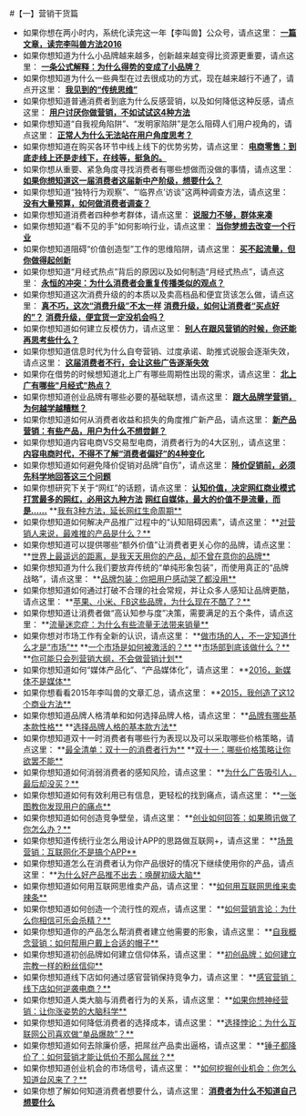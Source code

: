 #【一】营销干货篇
- 如果你想在两小时内，系统化读完这一年【李叫兽】公众号，请点这里：
**[一篇文章，读完李叫兽方法2016](http://mp.weixin.qq.com/s?__biz=MzA5NTMxOTczOA==&mid=2650441925&idx=1&sn=430e62060cc2105554f795b927edea38&chksm=884f0b10bf3882062dff7bd0e4a32af5d72ff497a6b268ad29b93ff7aa53ed9bf881937e374a&scene=21#wechat_redirect)**
- 如果你想知道为什么小品牌越来越多，创新越来越变得比资源更重要，请点这里：
**[一条公式解释：为什么得势的变成了小品牌？](http://mp.weixin.qq.com/s?__biz=MzA5NTMxOTczOA==&mid=2650441912&idx=1&sn=8b89edbb9cbe1d5449a3aaf930e69ebd&chksm=884f0b6dbf38827bc5932f9624d00793ce9ad7bcaea2e878552c959866a672d43175cd9e3145&scene=21#wechat_redirect)**
- 如果你想知道为什么一些典型在过去很成功的方式，现在越来越行不通了，请点开这里：
**[我见到的“传统思维”](http://mp.weixin.qq.com/s?__biz=MzA5NTMxOTczOA==&mid=2650441882&idx=1&sn=62c5999b2da649c0803c957612a820e3&chksm=884f0b4fbf388259461cb19ece3eb4c980c42fa2b1c2684aea4be1db76581aa9f00ba8d11617&scene=21#wechat_redirect)**
- 如果你想知道普通消费者到底为什么反感营销，以及如何降低这种反感，请点这里：
**[用户讨厌你做营销，不如试试这4种方法](http://mp.weixin.qq.com/s?__biz=MzA5NTMxOTczOA==&mid=2650441861&idx=1&sn=28d19ffb929d6042f099184b91e60d88&chksm=884f0b50bf3882461d6504c2e7c0ca3803705c5a4b203b4b970264c038183468a7d1346d95a5&scene=21#wechat_redirect)**
- 如果你想知道“自我视角陷阱”、“发明家陷阱”是怎么阻碍人们用户视角的，请点这里：
**[正常人为什么无法站在用户角度思考？](http://mp.weixin.qq.com/s?__biz=MzA5NTMxOTczOA==&mid=2650441831&idx=1&sn=89b8f882567182efbbf83d40a1411729&chksm=884f0bb2bf3882a4da497662c725c792c429d81c7301bc952bc14d22278b5eb0a3acf51df7db&scene=21#wechat_redirect)**
- 如果你想知道在购买各环节中线上线下的优势劣势，请点这里：
**[电商零售：到底走线上还是走线下，在线等，挺急的。](http://mp.weixin.qq.com/s?__biz=MzA5NTMxOTczOA==&mid=2650441779&idx=1&sn=01208d5bc32138b871ad3aa397f1a14a&chksm=884f0be6bf3882f07b05274163d89b7ff1d6d94813dcc48af4b3c84457393b3ed94b0ab25838&scene=21#wechat_redirect)**
- 如果你想从重要、紧急角度寻找消费者有哪些想做而没做的事情，请点这里：
**[如果你想知道这一届消费者这届新中产阶级，想要什么？](http://mp.weixin.qq.com/s?__biz=MzA5NTMxOTczOA==&mid=2650441762&idx=1&sn=ddbe8363c2a1d9aa13479a90caef96e1&chksm=884f0bf7bf3882e1cd9581c3a2d3bba16dbd764824b40146f6582ffceda52b3c89d929d573a9&scene=21#wechat_redirect)**
- 如果你想知道“独特行为观察”、“‘临界点’访谈”这两种调查方法，请点这里：
**[没有大量预算，如何做消费者调查？](http://mp.weixin.qq.com/s?__biz=MzA5NTMxOTczOA==&mid=2650441730&idx=1&sn=19c7d0b5923c70f650796ab7d6cf3cbc&chksm=884f0bd7bf3882c1708b7d576381d29e6957de5480ee85ad45b1674588689959cd54f9684be0&scene=21#wechat_redirect)**
- 如果你想知道消费者四种参考群体，请点这里：
**[说服力不够，群体来凑](http://mp.weixin.qq.com/s?__biz=MzA5NTMxOTczOA==&mid=2650441714&idx=1&sn=4dfcd87039c8638d1fbd946901af7d8c&chksm=884f0427bf388d312fabf09cda4e1b2792974e1a2bbf22d3a6d68de83e780c6bc7bc0f139bee&scene=21#wechat_redirect)**
- 如果你想知道“看不见的手”如何影响行业，请点这里：
**[当你梦想去改变一个行业](http://mp.weixin.qq.com/s?__biz=MzA5NTMxOTczOA==&mid=2650441641&idx=1&sn=d3b7e267a8b792e09b2ce49bd23e159e&chksm=884f047cbf388d6a7b399667ff40f567119cef9997a9bce3af5ed31fb4d029f600cdb4d3034e&scene=21#wechat_redirect)**
- 如果你想知道阻碍“价值创造型”工作的思维陷阱，请点这里：
**[买不起流量，但你做得起创新](http://mp.weixin.qq.com/s?__biz=MzA5NTMxOTczOA==&mid=2650441621&idx=1&sn=ce1597524334c23b305af7baec995b16&chksm=884f0440bf388d5636945beadc325c11c088b3e8b12d480e7b214e7f67fc254e1a51e5af9b57&scene=21#wechat_redirect)**
- 如果你想知道“月经式热点”背后的原因以及如何制造“月经式热点”，请点这里：
**[永恒的冲突：为什么消费者会重复传播类似的观点？](http://mp.weixin.qq.com/s?__biz=MzA5NTMxOTczOA==&mid=2650441571&idx=1&sn=b330d35e7d42695424ef2bedf8918957&scene=21#wechat_redirect)**
- 如果你想知道这次消费升级的的本质以及卖高档品和便宜货该怎么做，请点这里：
**[真不巧，这次“消费升级”不太一样](http://mp.weixin.qq.com/s?__biz=MzA5NTMxOTczOA==&mid=2650441512&idx=1&sn=5769388eda924a76da2a18cfc1de4181&scene=21#wechat_redirect)**
**[消费升级，如何让消费者“买点好的”？](http://mp.weixin.qq.com/s?__biz=MzA5NTMxOTczOA==&mid=2650441529&idx=1&sn=cc1fc3c3681c23ab64ff58781e2b8936&scene=21#wechat_redirect)**
**[消费升级，便宜货一定没机会吗？](http://mp.weixin.qq.com/s?__biz=MzA5NTMxOTczOA==&mid=2650441553&idx=1&sn=ffbf4aa18387594ca4d5ec742ba2f05b&scene=21#wechat_redirect)**
- 如果你想知道如何建立反模仿力，请点这里：
**[别人在跟风营销的时候，你还能再思考些什么？](http://mp.weixin.qq.com/s?__biz=MzA5NTMxOTczOA==&mid=2650441491&idx=1&sn=ac28f6167e9b9b3426057bfea92056f0&scene=21#wechat_redirect)**
- 如果你想知道信息时代为什么自夸营销、过度承诺、助推式说服会逐渐失效，请点这里：
**[这届消费者不行，会让这些广告逐渐失效](http://mp.weixin.qq.com/s?__biz=MzA5NTMxOTczOA==&mid=2650441468&idx=1&sn=daf111a958b6d1e1c361fc477171e162&scene=21#wechat_redirect)**
- 如果你在借势的时候想知道北上广有哪些周期性出现的需求，请点这里：
**[北上广有哪些"月经式”热点？](http://mp.weixin.qq.com/s?__biz=MzA5NTMxOTczOA==&mid=2650441384&idx=1&sn=803d756e3519ad3e10a8321d8a1efef4&scene=21#wechat_redirect)**
- 如果你想知道创业品牌有哪些必要的基础联想，请点这里：
**[跟大品牌学营销，为何越学越糟糕？](http://mp.weixin.qq.com/s?__biz=MzA5NTMxOTczOA==&mid=2650441343&idx=1&sn=9e0ad9a6d1dd80808ed45de44267d730&scene=21#wechat_redirect)**
- 如果你想知道如何从消费者收益和损失的角度推广新产品，请点这里：
**[新产品营销：有些产品，用户为什么不想尝鲜？](http://mp.weixin.qq.com/s?__biz=MzA5NTMxOTczOA==&mid=2650441281&idx=1&sn=8e84ce123c435004321f5cbf34fa9d56&scene=21#wechat_redirect)**
- 如果你想知道内容电商VS交易型电商，消费者行为的4大区别,，请点这里：
**[内容电商时代，不得不了解“消费者偏好”的4种变化](http://mp.weixin.qq.com/s?__biz=MzA5NTMxOTczOA==&mid=2650441254&idx=1&sn=911c89771aa8e5382b4ccafd7726d081&scene=21#wechat_redirect)**
- 如果你想知道如何避免降价促销对品牌“自伤”，请点这里：
**[降价促销前，必须先科学地回答这三个问题](http://mp.weixin.qq.com/s?__biz=MzA5NTMxOTczOA==&mid=2650441230&idx=1&sn=a8b3651a235816b539819a1b3f9a0b68&scene=21#wechat_redirect)**
- 如果你想研究下关于“网红”的话题，请点这里：
**[认知价值，决定网红商业模式](http://mp.weixin.qq.com/s?__biz=MzA5NTMxOTczOA==&mid=2650441169&idx=1&sn=284aaf45995830a8631646910933a639&scene=21#wechat_redirect)**
**[打赏最多的网红，必用这九种方法](http://mp.weixin.qq.com/s?__biz=MzA5NTMxOTczOA==&mid=2650441034&idx=1&sn=0c7ab73cf6744850e541df6e0d0a87e4&scene=21#wechat_redirect)**
**[网红自媒体，最大的价值不是流量，而是……](http://mp.weixin.qq.com/s?__biz=MzA5NTMxOTczOA==&mid=2650440976&idx=1&sn=828c09def6bae6f4a0376d22ad087f6e&scene=21#wechat_redirect)**
**[我有3种方法，延长网红生命周期**](http://mp.weixin.qq.com/s?__biz=MzA5NTMxOTczOA==&mid=402595120&idx=1&sn=feece9ad8bfa5b16f2cab21217a72495&scene=21#wechat_redirect)
- 如果你想知道如何解决产品推广过程中的“认知阻碍因素”，请点这里：
**[对营销人来说，最难推的产品是什么？**](http://mp.weixin.qq.com/s?__biz=MzA5NTMxOTczOA==&mid=2650441148&idx=1&sn=468ea587c3b61faecd0aae5e4503d6cc&scene=21#wechat_redirect)
- 如果你想知道可以提供哪些“额外价值”让消费者更关心你的品牌，请点这里：
**[世界上最遥远的距离，是我天天用你的产品，却不曾在意你的品牌**](http://mp.weixin.qq.com/s?__biz=MzA5NTMxOTczOA==&mid=2650441121&idx=1&sn=c588627b19047f6662dacdcfecfd89f4&scene=21#wechat_redirect)
- 如果你想知道为什么我们要放弃传统的“单纯形象包装”，而使用真正的“品牌战略”，请点这里：
**[品牌包装：你把用户感动哭了都没用**](http://mp.weixin.qq.com/s?__biz=MzA5NTMxOTczOA==&mid=2650441083&idx=1&sn=1842d437575e834c058ace79af003fc8&scene=21#wechat_redirect)
- 如果你想知道如何通过打破不合理的社会常规，并让众多人感知让品牌更酷，请点这里：
**[苹果、小米、FB这些品牌，为什么现在不酷了？**](http://mp.weixin.qq.com/s?__biz=MzA5NTMxOTczOA==&mid=402918210&idx=1&sn=be0a41ee593dda40387d8fe6aa2b4bca&scene=21#wechat_redirect)
- 如果你想知道让消费者做“高认知参与度”决策，需要满足的五个条件，请点这里：
**[流量迷恋症：为什么有些流量无法带来销量**](http://mp.weixin.qq.com/s?__biz=MzA5NTMxOTczOA==&mid=402719032&idx=1&sn=5c0ed776863fc53017f592eab0f8ac05&scene=21#wechat_redirect)
- 如果你想对市场工作有全新的认识，请点这里：
**[做市场的人，不一定知道什么才是“市场”**](http://mp.weixin.qq.com/s?__biz=MzA5NTMxOTczOA==&mid=402177985&idx=1&sn=77dbfc22fa8b1d04f3c0dc99513b06d2&scene=21#wechat_redirect)
**[一个市场是如何被激活的？**](http://mp.weixin.qq.com/s?__biz=MzA5NTMxOTczOA==&mid=402268611&idx=1&sn=aac0e4d11c1471b9475936949b9d93d8&scene=21#wechat_redirect)
**[市场部到底该做什么？**](http://mp.weixin.qq.com/s?__biz=MzA5NTMxOTczOA==&mid=402382827&idx=1&sn=30628119305fe86ff5a72f745757c7e6&scene=21#wechat_redirect)
**[你可能只会列营销大纲，不会做营销计划**](http://mp.weixin.qq.com/s?__biz=MzA5NTMxOTczOA==&mid=402492799&idx=1&sn=7c908eb76892c96f0f6824527b52e4b5&scene=21#wechat_redirect)
- 如果你想知道如何“媒体产品化”、“产品媒体化”，请点这里：
**[2016，新媒体不是媒体**](http://mp.weixin.qq.com/s?__biz=MzA5NTMxOTczOA==&mid=401650053&idx=1&sn=25af8e671b315660717df4ffecd1bde0&scene=21#wechat_redirect)
- 如果你想看看2015年李叫兽的文章汇总，请点这里：
**[2015，我创造了这12个商业方法**](http://mp.weixin.qq.com/s?__biz=MzA5NTMxOTczOA==&mid=401552541&idx=1&sn=4c9328c19e221b3f51580fc62b0422a6&scene=21#wechat_redirect)
- 如果你想知道品牌人格清单和如何选择品牌人格，请点这里：
**[品牌有哪些基本款性格**](http://mp.weixin.qq.com/s?__biz=MzA5NTMxOTczOA==&mid=400577854&idx=1&sn=590aaec9e497caff34dc366379ae7218&scene=21#wechat_redirect)
**[选择品牌人格的基本款方法**](http://mp.weixin.qq.com/s?__biz=MzA5NTMxOTczOA==&mid=400680596&idx=1&sn=4cd303ef929ef130e4ce2b0c3cb1989c&scene=21#wechat_redirect)
- 如果你想知道双十一时消费者有哪些行为表现以及可以采取哪些价格策略，请点这里：
**[最全清单：双十一的消费者行为**](http://mp.weixin.qq.com/s?__biz=MzA5NTMxOTczOA==&mid=400449105&idx=1&sn=48b6c8a11927b5dcba3d28a76662a6ca&scene=21#wechat_redirect)
**[双十一：哪些价格策略让你欲罢不能**](http://mp.weixin.qq.com/s?__biz=MzA5NTMxOTczOA==&mid=201219973&idx=1&sn=b0e9657ef1498c89b2be66bfcc0e74d2&scene=21#wechat_redirect)
- 如果你想知道如何消弱消费者的感知风险，请点这里：
**[为什么广告吸引人，最后却没买？**](http://mp.weixin.qq.com/s?__biz=MzA5NTMxOTczOA==&mid=208538871&idx=1&sn=8e8fe1520ab3da845adf52be22422d62&scene=21#wechat_redirect)
- 如果你想知道如何有效利用已有信息，更轻松的找到痛点，请点这里：
**[一张图教你发现用户的痛点**](http://mp.weixin.qq.com/s?__biz=MzA5NTMxOTczOA==&mid=208271628&idx=1&sn=50f26ca237488c75733150553adb65db&scene=21#wechat_redirect)
- 如果你想知道如何创造竞争壁垒，请点这里：
**[创业如何回答：如果腾讯做了你怎么办？**](http://mp.weixin.qq.com/s?__biz=MzA5NTMxOTczOA==&mid=207716205&idx=1&sn=1a7185fa3b44cf108f6e4eba4c864f64&scene=21#wechat_redirect)
- 如果你想知道传统行业怎么用设计APP的思路做互联网+，请点这里：
**[场景营销：互联网化不是搞个APP**](http://mp.weixin.qq.com/s?__biz=MzA5NTMxOTczOA==&mid=207492493&idx=1&sn=196c97c7d022730a8a19e0f0525d38fa&scene=21#wechat_redirect)
- 如果你想知道怎么在消费者认为你产品很好的情况下继续使用你的产品，请点这里：
**[为什么好产品推不出去：唤醒初级大脑**](http://mp.weixin.qq.com/s?__biz=MzA5NTMxOTczOA==&mid=206868502&idx=1&sn=5d41ce5dff4d94415b6367a200bb525f&scene=21#wechat_redirect)
- 如果你想知道如何用互联网思维卖产品，请点这里：
**[如何用互联网思维来卖辣条**](http://mp.weixin.qq.com/s?__biz=MzA5NTMxOTczOA==&mid=203864565&idx=1&sn=8b9d85088e0d12f54ebb08cce7d71936&scene=21#wechat_redirect)
- 如果你想知道如何创造一个流行性的观点，请点这里：
**[如何营销言论：为什么你相信可乐会杀精？**](http://mp.weixin.qq.com/s?__biz=MzA5NTMxOTczOA==&mid=203053680&idx=1&sn=96b36d957944d2c34d4ba3713676c443&scene=21#wechat_redirect)
- 如果你想知道你的产品怎么帮消费者建立他需要的形象，请点这里：
**[自我概念营销：如何帮用户戴上合适的帽子**](http://mp.weixin.qq.com/s?__biz=MzA5NTMxOTczOA==&mid=202919394&idx=1&sn=420f16c57a588d5b14e2045789d9692a&scene=21#wechat_redirect)
- 如果你想知道初创品牌如何建立信仰体系，请点这里：
**[初创品牌：如何建立宗教一样的粉丝信仰**](http://mp.weixin.qq.com/s?__biz=MzA5NTMxOTczOA==&mid=202570744&idx=1&sn=e8ca44643a9e693b060e5d11a59944ec&scene=21#wechat_redirect)
- 如果你想知道线下店如何通过感官营销保持竞争力，请点这里：
**[感官营销：线下店如何逆袭电商？**](http://mp.weixin.qq.com/s?__biz=MzA5NTMxOTczOA==&mid=202104523&idx=1&sn=a1bdad3efc535478668eb3c79ac6b1a0&scene=21#wechat_redirect)
- 如果你想知道人类大脑与消费者行为的关系，请点这里：
**[如果你想神经营销：让你涨姿势的大脑科学**](http://mp.weixin.qq.com/s?__biz=MzA5NTMxOTczOA==&mid=201971046&idx=1&sn=01adced0bccf604cde9fda8bc9511351&scene=21#wechat_redirect)
- 如果你想知道如何降低消费者的选择成本，请点这里：
**[选择悖论：为什么互联网公司喜欢做“单品爆款”？**](http://mp.weixin.qq.com/s?__biz=MzA5NTMxOTczOA==&mid=201330933&idx=1&sn=b0d6998c9574b8dde459c3a51c041098&scene=21#wechat_redirect)
- 如果你想知道如何去除廉价感，把屌丝产品卖出逼格，请点这里：
**[锤子都降价了：如何营销才能让低价不那么屌丝？**](http://mp.weixin.qq.com/s?__biz=MzA5NTMxOTczOA==&mid=200983124&idx=1&sn=2d5992eba30fb5278ef2430414fe4cdb&scene=21#wechat_redirect)
- 如果你想知道创业机会的市场信号，请点这里：
**[如何挖掘创业机会：你怎么知道台风来了？**](http://mp.weixin.qq.com/s?__biz=MzA5NTMxOTczOA==&mid=200894582&idx=1&sn=5d182ad6f602841d2d603ebed3ec7f1d&scene=21#wechat_redirect)
- 如果你想了解如何知道消费者想要什么，请点这里：
**[消费者为什么不知道自己想要什么](http://mp.weixin.qq.com/s?__biz=MzA5NTMxOTczOA==&mid=200279205&idx=1&sn=51c7bc676a69b10663fe142367412bd3&scene=21#wechat_redirect)**